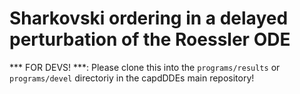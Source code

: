 Sharkovski ordering in a delayed perturbation of the Roessler ODE
=================================================================

*** FOR DEVS! ***: Please clone this into the ```programs/results```
or ```programs/devel``` directoriy in the capdDDEs main repository!
